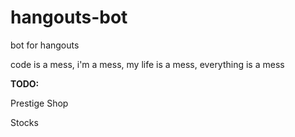 # hangouts-bot
bot for hangouts

code is a mess, i'm a mess, my life is a mess, everything is a mess

**TODO:**

Prestige Shop

Stocks
